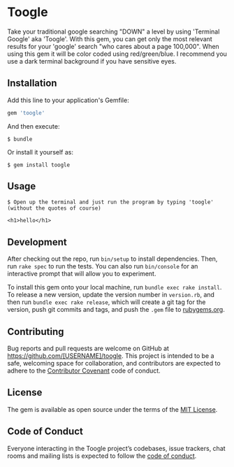 # Toogle

Take your traditional google searching "DOWN" a level by using 'Terminal Google' aka 'Toogle'. With this gem, you can get only the most relevant results for your 'google' search "who cares about a page 100,000". When using this gem it will be color coded using red/green/blue. I recommend you use a dark terminal background if you have sensitive eyes.

## Installation

Add this line to your application's Gemfile:

```ruby
gem 'toogle'
```

And then execute:

    $ bundle

Or install it yourself as:

    $ gem install toogle

## Usage

    $ Open up the terminal and just run the program by typing 'toogle' (without the quotes of course)
    
    <h1>hello</h1>

## Development

After checking out the repo, run `bin/setup` to install dependencies. Then, run `rake spec` to run the tests. You can also run `bin/console` for an interactive prompt that will allow you to experiment.

To install this gem onto your local machine, run `bundle exec rake install`. To release a new version, update the version number in `version.rb`, and then run `bundle exec rake release`, which will create a git tag for the version, push git commits and tags, and push the `.gem` file to [rubygems.org](https://rubygems.org).

## Contributing

Bug reports and pull requests are welcome on GitHub at https://github.com/[USERNAME]/toogle. This project is intended to be a safe, welcoming space for collaboration, and contributors are expected to adhere to the [Contributor Covenant](http://contributor-covenant.org) code of conduct.

## License

The gem is available as open source under the terms of the [MIT License](https://opensource.org/licenses/MIT).

## Code of Conduct

Everyone interacting in the Toogle project’s codebases, issue trackers, chat rooms and mailing lists is expected to follow the [code of conduct](https://github.com/[USERNAME]/toogle/blob/master/CODE_OF_CONDUCT.md).
